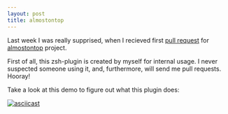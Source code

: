 ```yaml
---
layout: post
title: almostontop
---
```


Last week I was really supprised, when I recieved first [pull request](https://github.com/Valiev/almostontop/pull/1)
for [almostontop](https://github.com/Valiev/almostontop) project.


First of all, this zsh-plugin is created by myself for internal usage.
I never suspected someone using it, and, furthermore, will send me pull
requests. Hooray!

Take a look at this demo to figure out what this plugin does:

[![asciicast](https://asciinema.org/a/8rkdwvnp7atjseesp7n74nsyr.png)](https://asciinema.org/a/8rkdwvnp7atjseesp7n74nsyr)
